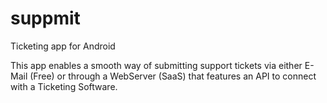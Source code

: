 # suppmit
Ticketing app for Android 

This app enables a smooth way of submitting support tickets via either E-Mail (Free) or through a WebServer (SaaS) that features an API to connect with a Ticketing Software.
